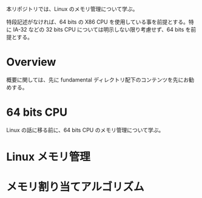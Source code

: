本リポジトリでは、Linux のメモリ管理について学ぶ。

特段記述がなければ、64 bits の X86 CPU を使用している事を前提とする。特に IA-32 などの 32 bits CPU については明示しない限り考慮せず、64 bits を前提とする。

# Overview

概要に関しては、先に fundamental ディレクトリ配下のコンテンツを先にお勧めする。

# 64 bits CPU

Linux の話に移る前に、64 bits CPU のメモリ管理について学ぶ。

# Linux メモリ管理

# メモリ割り当てアルゴリズム
